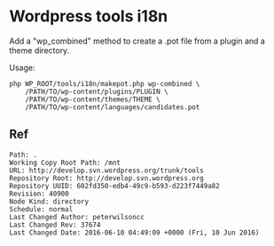 # Wordpress tools i18n

Add a "wp_combined" method to create a .pot file from a plugin 
and a theme directory.

Usage:

```
php WP_ROOT/tools/i18n/makepot.php wp-combined \
	/PATH/TO/wp-content/plugins/PLUGIN \
	/PATH/TO/wp-content/themes/THEME \
	/PATH/TO/wp-content/languages/candidates.pot
```



## Ref

```
Path: .
Working Copy Root Path: /mnt
URL: http://develop.svn.wordpress.org/trunk/tools
Repository Root: http://develop.svn.wordpress.org
Repository UUID: 602fd350-edb4-49c9-b593-d223f7449a82
Revision: 40900
Node Kind: directory
Schedule: normal
Last Changed Author: peterwilsoncc
Last Changed Rev: 37674
Last Changed Date: 2016-06-10 04:49:09 +0000 (Fri, 10 Jun 2016)
```